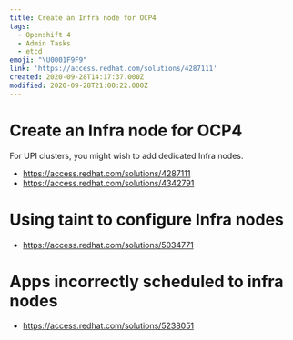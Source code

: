 ```yaml
---
title: Create an Infra node for OCP4
tags:
  - Openshift 4
  - Admin Tasks
  - etcd
emoji: "\U0001F9F9"
link: 'https://access.redhat.com/solutions/4287111'
created: 2020-09-28T14:17:37.000Z
modified: 2020-09-28T21:00:22.000Z
---
```


# Create an Infra node for OCP4

For UPI clusters, you might wish to add dedicated Infra nodes.

- https://access.redhat.com/solutions/4287111
- https://access.redhat.com/solutions/4342791

# Using taint to configure Infra nodes

- https://access.redhat.com/solutions/5034771

# Apps incorrectly scheduled to infra nodes

- https://access.redhat.com/solutions/5238051

